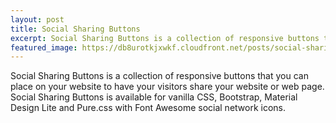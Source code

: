```yaml
---
layout: post
title: Social Sharing Buttons
excerpt: Social Sharing Buttons is a collection of responsive buttons that you can place on your website to have your visitors share your website or web page. Social Sharing Buttons is available for vanilla CSS, Bootstrap, Material Design Lite and Pure.css with Font Awesome social network icons.
featured_image: https://db8urotkjxwkf.cloudfront.net/posts/social-sharing-buttons.png
---
```


Social Sharing Buttons is a collection of responsive buttons that you can place on your website to have your visitors share your website or web page. Social Sharing Buttons is available
for vanilla CSS, Bootstrap, Material Design Lite and Pure.css with Font Awesome social network icons.

<!--<a href="https://ssbtns.himpfen.io/" target="_blank" class="btn btn-primary">Visit Social Sharing Buttons</a>-->